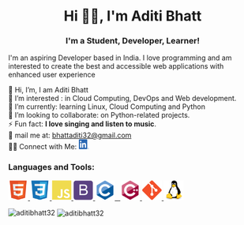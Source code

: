 <h1 align="center">Hi 👋🏻, I'm Aditi Bhatt</h1>
<h3 align="center">I'm a Student, Developer, Learner!</h3>

I'm an aspiring Developer based in India. I love programming and am interested to create the best and accessible web applications with enhanced user experience


👋 Hi, I’m, I am Aditi Bhatt <br>
👀 I’m interested : in Cloud Computing, DevOps and Web development. <br>
🌱 I’m currently: learning Linux, Cloud Computing and Python <br>
👯 I’m looking to collaborate: on Python-related projects. <br>
⚡ Fun fact: **I love singing and listen to music**. <br>
📧 mail me at: bhattaditi32@gmail.com <br>
🤝🏻  Connect with Me: [<img src="https://github.com/aditibhatt32/aditibhatt32/blob/main/linkedln.png" alt="Linkedln" width="20px" height="20px">](https://www.linkedin.com/in/aditi-bhatt-8821351a9/)

<h3 align="left">Languages and Tools:</h3>
<p align="left">  
    <a href="https://www.w3.org/html/" target="_blank"> 
        <code><img src="https://raw.githubusercontent.com/devicons/devicon/master/icons/html5/html5-original.svg" alt="html5" width="40" height="40"/></code> 
    </a>  
    <a href="https://www.w3schools.com/css/" target="_blank"> 
        <code><img src="https://raw.githubusercontent.com/devicons/devicon/master/icons/css3/css3-original.svg" alt="css3" width="40" height="40"/></code>  
    </a> 
    <a href="https://developer.mozilla.org/en-US/docs/Web/JavaScript" target="_blank"> 
        <code><img src="https://raw.githubusercontent.com/devicons/devicon/master/icons/javascript/javascript-plain.svg" alt="javascript" width="40" height="40"/></code>  
    </a>
    <a href="https://getbootstrap.com" target="_blank"> 
        <code><img src="https://raw.githubusercontent.com/devicons/devicon/master/icons/bootstrap/bootstrap-plain.svg" alt="bootstrap" width="40" height="40"/></code>  
    </a> 
    <a href="https://www.cprogramming.com/" target="_blank"> 
        <code><img src="https://raw.githubusercontent.com/devicons/devicon/master/icons/c/c-original.svg" alt="c" width="40" height="40"/> </code> 
    </a> 
    <a href="https://www.w3schools.com/cpp/" target="_blank"> 
        <code><img src="https://raw.githubusercontent.com/devicons/devicon/master/icons/cplusplus/cplusplus-original.svg" alt="cplusplus" width="40" height="40"/></code>  
    </a>
    <a href="https://git-scm.com/" target="_blank"> 
        <code><img src="https://raw.githubusercontent.com/devicons/devicon/master/icons/git/git-original.svg" alt="git" width="40" height="40"/></code>  
    </a> 
    <a href="https://www.linux.org/" target="_blank"> 
        <code><img src="https://raw.githubusercontent.com/devicons/devicon/master/icons/linux/linux-original.svg" alt="linux" width="40" height="40"/></code>  
    </a> 
</p>

<p><img align="left" src="https://github-readme-stats.vercel.app/api/top-langs/?username=Daditibhatt32&layout=compact&theme=midnight-purple" alt="aditibhatt32" /></p>
<p>&nbsp;<img align="center" src="https://github-readme-stats.vercel.app/api?username=aditibhatt32&show_icons=true&theme=midnight-purple" alt="aditibhatt32" /></p>


<!---
aditibhatt32/aditibhatt32 is a ✨ special ✨ repository because its `README.md` (this file) appears on your GitHub profile.
You can click the Preview link to take a look at your changes.
--->
